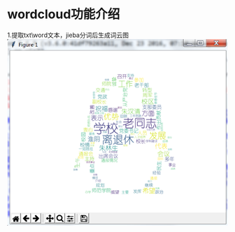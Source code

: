 # wordcloud功能介绍
1.提取txt\word文本，jieba分词后生成词云图
![image](https://github.com/ivanwhaf/wordcloud/blob/master/Resources/wd.png)
